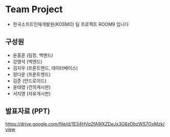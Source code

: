 # Team Project
* 한국소프트인재개발원(KOSMO) 팀 프로젝트 ROOM9 입니다

## 구성원 
* 윤홍훈 (팀장, 백엔드)
* 강명석 (백엔드)
* 김지우 (프론트엔드, 데이터베이스)
* 정다운 (프론트엔드)
* 김준   (안드로이드)
* 윤태영 (건의게시판)
* 서지영 (자유게시판)

## 발표자료 (PPT)
https://drive.google.com/file/d/1E34HVq2fA9lXZDeJx3G8zDbzWS7OxMzk/view
